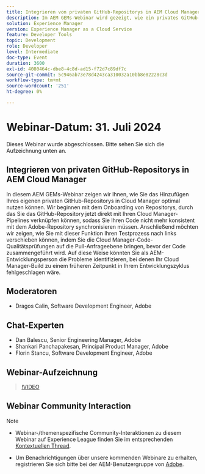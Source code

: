 ```yaml
---
title: Integrieren von privaten GitHub-Repositorys in AEM Cloud Manager
description: Im AEM GEMs-Webinar wird gezeigt, wie ein privates GitHub-Repository in Cloud Manager hinzugefügt, direkt mit Pipelines verknüpft und nach links verschoben getestet werden kann, um Probleme auf der Pull-Anfrageebene zu identifizieren, bevor Code zusammengeführt wird.
solution: Experience Manager
version: Experience Manager as a Cloud Service
feature: Developer Tools
topic: Development
role: Developer
level: Intermediate
doc-type: Event
duration: 3600
exl-id: 4080464c-dbe8-4c8d-ad15-f72d7c89df7c
source-git-commit: 5c946ab73e78d4243ca310032a10bb8e82228c3d
workflow-type: tm+mt
source-wordcount: '251'
ht-degree: 0%

---
```


# Webinar-Datum: 31. Juli 2024

Dieses Webinar wurde abgeschlossen. Bitte sehen Sie sich die Aufzeichnung unten an.

## Integrieren von privaten GitHub-Repositorys in AEM Cloud Manager

In diesem AEM GEMs-Webinar zeigen wir Ihnen, wie Sie das Hinzufügen Ihres eigenen privaten GitHub-Repositorys in Cloud Manager optimal nutzen können. Wir beginnen mit dem Onboarding von Repositorys, durch das Sie das GitHub-Repository jetzt direkt mit Ihren Cloud Manager-Pipelines verknüpfen können, sodass Sie Ihren Code nicht mehr konsistent mit dem Adobe-Repository synchronisieren müssen. Anschließend möchten wir zeigen, wie Sie mit dieser Funktion Ihren Testprozess nach links verschieben können, indem Sie die Cloud Manager-Code-Qualitätsprüfungen auf die Pull-Anfrageebene bringen, bevor der Code zusammengeführt wird. Auf diese Weise könnten Sie als AEM-Entwicklungsperson die Probleme identifizieren, bei denen Ihr Cloud Manager-Build zu einem früheren Zeitpunkt in Ihrem Entwicklungszyklus fehlgeschlagen wäre.

## Moderatoren

* Dragos Calin, Software Development Engineer, Adobe

## Chat-Experten

* Dan Balescu, Senior Engineering Manager, Adobe
* Shankari Panchapakesan, Principal Product Manager, Adobe
* Florin Stancu, Software Development Engineer, Adobe

## Webinar-Aufzeichnung

>[!VIDEO](https://video.tv.adobe.com/v/3432350)

## Webinar Community Interaction

>[!NOTE]
>
>* Webinar-/themenspezifische Community-Interaktionen zu diesem Webinar auf Experience League finden Sie im entsprechenden [Kontextuellen Thread](https://adobe.ly/4f1jhMo).
>
>* Um Benachrichtigungen über unsere kommenden Webinare zu erhalten, registrieren Sie sich bitte bei der AEM-Benutzergruppe von [Adobe](https://aem-augs.adobe.com/).
